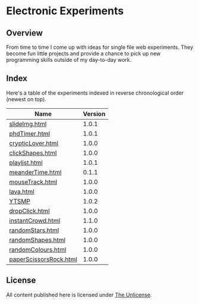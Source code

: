 # Electronic Experiments

## Overview

From time to time I come up with ideas for single file web experiments. They become fun little projects and provide a chance to pick up new programming skills outside of my day-to-day work.

## Index

Here's a table of the experiments indexed in reverse chronological order (newest on top).

Name | Version
---- | -------
[slideImg.html](https://domenicomazza.github.io/Electronic-Experiments/slideImg.html) | 1.0.1
[phdTimer.html](https://domenicomazza.github.io/Electronic-Experiments/phdTimer.html) | 1.0.1
[crypticLover.html](https://domenicomazza.github.io/Electronic-Experiments/crypticLover.html) | 1.0.0
[clickShapes.html](https://domenicomazza.github.io/Electronic-Experiments/clickShapes.html) | 1.0.0
[playlist.html](https://domenicomazza.github.io/Electronic-Experiments/playlist.html) | 1.0.1
[meanderTime.html](https://domenicomazza.github.io/Electronic-Experiments/meanderTime.html) | 0.1.1
[mouseTrack.html](https://domenicomazza.github.io/Electronic-Experiments/mouseTrack.html) | 1.0.0
[lava.html](https://domenicomazza.github.io/Electronic-Experiments/lava.html) | 1.0.0
[YTSMP](https://domenicomazza.github.io/Electronic-Experiments/YTSMP/) | 1.0.2
[dropClick.html](https://domenicomazza.github.io/Electronic-Experiments/dropClick.html) | 1.0.0
[instantCrowd.html](https://domenicomazza.github.io/Electronic-Experiments/instantCrowd.html) | 1.1.0
[randomStars.html](https://domenicomazza.github.io/Electronic-Experiments/randomStars.html) | 1.0.0
[randomShapes.html](https://domenicomazza.github.io/Electronic-Experiments/andomShapes.html) | 1.0.0
[randomColours.html](https://domenicomazza.github.io/Electronic-Experiments/randomColours.html) | 1.0.0
[paperScissorsRock.html](https://domenicomazza.github.io/Electronic-Experiments/paperScissorsRock.html) | 1.0.0

## License
All content published here is licensed under [The Unlicense](http://unlicense.org/).